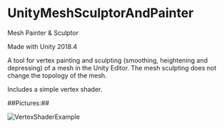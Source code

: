 # UnityMeshSculptorAndPainter

Mesh Painter & Sculptor

Made with Unity 2018.4

A tool for vertex painting and sculpting (smoothing, heightening and depressing) of a mesh in the Unity Editor.  The mesh sculpting does not change the topology of the mesh. 

Includes a simple vertex shader.

##Pictures:## <br>

![VertexShaderExample](https://github.com/erictktk/UnityMeshSculptorAndPainter/blob/master/vertexshaderexample.png)
